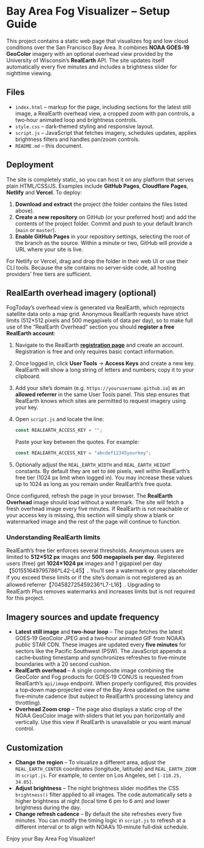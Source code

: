 # Bay Area Fog Visualizer – Setup Guide

This project contains a static web page that visualizes fog and low cloud
conditions over the San Francisco Bay Area.  It combines **NOAA GOES‑19
GeoColor** imagery with an optional overhead view provided by the
University of Wisconsin’s **RealEarth** API.  The site updates itself
automatically every five minutes and includes a brightness slider for
nighttime viewing.

## Files

* `index.html` – markup for the page, including sections for the latest
  still image, a RealEarth overhead view, a cropped zoom with pan
  controls, a two‑hour animated loop and brightness controls.
* `style.css` – dark‑themed styling and responsive layout.
* `script.js` – JavaScript that fetches imagery, schedules updates,
  applies brightness filters and handles pan/zoom controls.
* `README.md` – this document.

## Deployment

The site is completely static, so you can host it on any platform that
serves plain HTML/CSS/JS.  Examples include **GitHub Pages**, **Cloudflare
Pages**, **Netlify** and **Vercel**.  To deploy:

1. **Download and extract** the project (the folder contains the files listed above).
2. **Create a new repository** on GitHub (or your preferred host) and add
   the contents of the project folder.  Commit and push to your default
   branch (`main` or `master`).
3. **Enable GitHub Pages** in your repository settings, selecting the
   root of the branch as the source.  Within a minute or two, GitHub will
   provide a URL where your site is live.

For Netlify or Vercel, drag and drop the folder in their web UI or use
their CLI tools.  Because the site contains no server‑side code, all
hosting providers’ free tiers are sufficient.

## RealEarth overhead imagery (optional)

FogToday’s overhead view is generated via RealEarth, which
reprojects satellite data onto a map grid.  Anonymous RealEarth
requests have strict limits (512×512 pixels and 500 megapixels of data
per day), so to make full use of the “RealEarth Overhead” section you
should **register a free RealEarth account**:

1. Navigate to the RealEarth **[registration page](https://realearth.ssec.wisc.edu/user/tools/register)** and create an account.  Registration is free and only requires basic contact information.
2. Once logged in, click **User Tools** → **Access Keys** and create
   a new key.  RealEarth will show a long string of letters and
   numbers; copy it to your clipboard.
3. Add your site’s domain (e.g. `https://yourusername.github.io`) as an
   **allowed referrer** in the same User Tools panel.  This step
   ensures that RealEarth knows which sites are permitted to request
   imagery using your key.
4. Open `script.js` and locate the line:

   ```js
   const REALEARTH_ACCESS_KEY = "";
   ```

   Paste your key between the quotes.  For example:

   ```js
   const REALEARTH_ACCESS_KEY = "abcdef12345yourkey";
   ```

5. Optionally adjust the `REAL_EARTH_WIDTH` and `REAL_EARTH_HEIGHT`
   constants.  By default they are set to `800` pixels, well within
   RealEarth’s free tier (1024 px limit when logged in).  You may
   increase these values up to 1024 as long as you remain under
   RealEarth’s free quota.

Once configured, refresh the page in your browser.  The **RealEarth
Overhead** image should load without a watermark.  The site will
fetch a fresh overhead image every five minutes.  If RealEarth is not
reachable or your access key is missing, this section will simply
show a blank or watermarked image and the rest of the page will
continue to function.

### Understanding RealEarth limits

RealEarth’s free tier enforces several thresholds.  Anonymous
users are limited to **512×512 px** images and **500 megapixels
per day**.  Registered users (free) get **1024×1024 px** images and
1 gigapixel per day【501551649795786†L42-L45】.  You’ll see a watermark or grey
placeholder if you exceed these limits or if the site’s domain is not
registered as an allowed referrer【704582725459236†L7-L16】.  Upgrading to
RealEarth Plus removes watermarks and increases limits but is not
required for this project.

## Imagery sources and update frequency

* **Latest still image** and **two‑hour loop** – The page fetches the
  latest GOES‑19 GeoColor JPEG and a two‑hour animated GIF from NOAA’s
  public STAR CDN.  These images are updated every **five minutes** for
  sectors like the Pacific Southwest (PSW).  The JavaScript appends a
  cache‑busting timestamp and synchronizes refreshes to five‑minute
  boundaries with a 20 second cushion.
* **RealEarth overhead** – A single composite image combining the
  GeoColor and Fog products for GOES‑19 CONUS is requested from
  RealEarth’s `api/image` endpoint.  When properly configured, this
  provides a top‑down map‑projected view of the Bay Area updated on the
  same five‑minute cadence (but subject to RealEarth’s processing
  latency and throttling).
* **Overhead Zoom crop** – The page also displays a static crop of the
  NOAA GeoColor image with sliders that let you pan horizontally and
  vertically.  Use this view if RealEarth is unavailable or you want
  manual control.

## Customization

* **Change the region** – To visualize a different area, adjust the
  `REAL_EARTH_CENTER` coordinates (longitude, latitude) and `REAL_EARTH_ZOOM`
  in `script.js`.  For example, to center on Los Angeles, set
  `[-118.25, 34.05]`.
* **Adjust brightness** – The night brightness slider modifies the
  CSS `brightness()` filter applied to all images.  The code
  automatically sets a higher brightness at night (local time 6 pm to
  6 am) and lower brightness during the day.
* **Change refresh cadence** – By default the site refreshes every five
  minutes.  You can modify the timing logic in `script.js` to refresh
  at a different interval or to align with NOAA’s 10‑minute full‑disk
  schedule.

Enjoy your Bay Area Fog Visualizer!